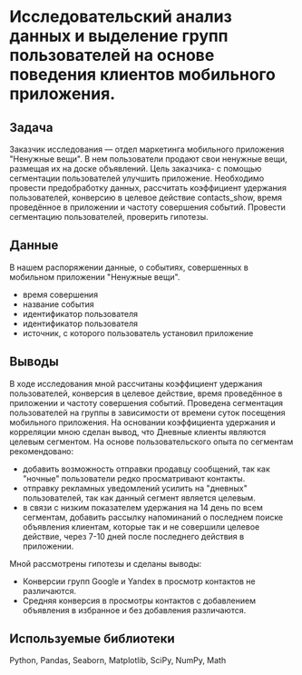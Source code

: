 # Исследовательский анализ данных и выделение групп пользователей на основе поведения клиентов мобильного приложения.

## Задача
Заказчик исследования — отдел маркетинга мобильного приложения "Ненужные вещи". В нем пользователи продают свои ненужные вещи, размещая их на доске объявлений. Цель заказчика- с помощью сегментации пользователей улучшить приложение. Необходимо провести предобработку данных, рассчитать коэффициент удержания пользователей, конверсию в целевое действие contacts_show, время проведённое в приложении и частоту совершения событий. Провести сегментацию пользователей, проверить гипотезы.

## Данные
В нашем распоряжении данные, о событиях, совершенных в мобильном приложении "Ненужные вещи". 
- время совершения
- название события
- идентификатор пользователя
- идентификатор пользователя
- источник, с которого пользователь установил приложение

## Выводы
В ходе исследования мной рассчитаны коэффициент удержания пользователей, конверсия в целевое действие, время проведённое в приложении и частоту совершения событий.
Проведена сегментация пользователей на группы в зависимости от времени суток посещения мобильного приложения. На основании коэффициента удержания и корреляции мною сделан вывод, что  Дневные клиенты являются целевым сегментом.
На основе пользовательского опыта по сегментам рекомендовано:
- добавить возможность отправки продавцу сообщений, так как "ночные" пользователи редко просматривают контакты.
- отправку рекламных уведомлений усилить на "дневных" пользователей, так как данный сегмент является целевым.
- в связи с низким показателем удержания на 14 день по всем сегментам, добавить рассылку напоминаний о последнем поиске объявления клиентам, которые так и не совершили целевое действие, через 7-10 дней после последнего действия в приложении.
  
Мной рассмотрены гипотезы и сделаны выводы:
- Конверсии групп Google и Yandex в просмотр контактов не различаются.
- Средняя конверсия в просмотры контактов c добавлением объявления в избранное и без добавления различаются.
## Используемые библиотеки
Python, Pandas, Seaborn, Matplotlib, SciPy, NumPy, Math
